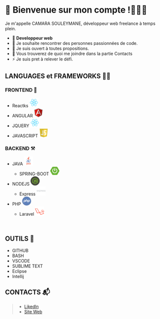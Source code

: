 
 # 🔭 Bienvenue sur mon compte !👨🏻‍💻
   Je m'appelle CAMARA SOULEYMANE, développeur web freelance à temps plein. 
- 🌱 **Developpeur web**
- 👯 Je souhaite rencontrer des personnes passionnées de code.
- 🤔 Je suis ouvert à toutes propositions. 
- 💬 Vous trouverez de quoi me joindre dans la partie Contacts
- ⚡ Je suis pret à relever le défi.

## LANGUAGES et FRAMEWORKS 🥷🏾

### FRONTEND 📐 
<ul>
        <li>Reactks <img width="30" height="30"  src="react.png" /> </li>
        <li>ANGULAR <img width="30" height="30"  src="angular.png" /> </li>
        <li> JQUERY <img width="30" height="30"  src="react.png" /> </li>
        <li>JAVASCRIPT <img width="30" height="30"  src="javascript.png" /></li>
</ul>
    
### BACKEND ⚒
 <ul>
      <li>
       JAVA <img width="30" height="30"  src="java.png" />
       <ul>
        <li> SPRING-BOOT <img width="30" height="30"  src="spring-boot.png" /> </li>
       </ul>
      </li>
      <li>
         NODEJS <img width="30" height="30"  src="node.png" />
         <ul>
            <li>Express <img width="30" height="30"  src="express.png" /> </li>
         </ul>
      </li>
      <li>
          PHP <img width="30" height="30"  src="php.png" />
         <ul>
            <li>Laravel <img width="30" height="30"  src="laravel.png" /> </li>
         </ul>
      </li>
</ul>
<br/>

## OUTILS 🧰
 - GITHUB
 - BASH
 - VSCODE
 - SUBLIME TEXT
 - Eclipse
 - Intellij

   
## CONTACTS 📬
 
  > - [Likedln](https://www.linkedin.com/in/souleymane-camara-59b5ba1a2/)
  > - [Site Web](https://portfolio-camara.herokuapp.com)
 
 
 





<!--
**workhard2021/workhard2021** is a ✨ _special_ ✨ repository because its `README.md` (this file) appears on your GitHub profile.

Here are some ideas to get you started:
### Hi there 👋
- 🔭  Je suis camara camara souleymane ...
- 🌱 Je suis developpeur web  ...
- 👯 je chercher des personnes ou une equipe motiver pour l'amour des codes ...
- 🤔 je suis ouvert a toute proposition  ...
- 💬 vous savez vous pouvez me poser des question via mes respectifs contacts...
- 📫 How to reach me: ...
- 😄 Pronouns: ...
- ⚡ Fun fact: ...
-->
